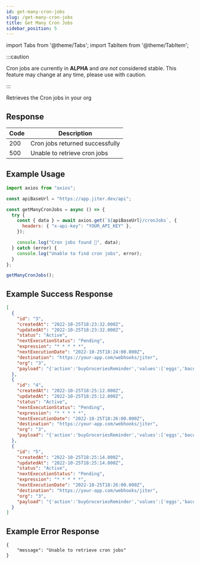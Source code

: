 ```yaml
---
id: get-many-cron-jobs
slug: /get-many-cron-jobs
title: Get Many Cron Jobs
sidebar_position: 5
---
```


import Tabs from '@theme/Tabs';
import TabItem from '@theme/TabItem';

:::caution

Cron jobs are currently in **ALPHA** and _are not_ considered stable. This feature may change at any time, please use with caution.

:::

Retrieves the Cron jobs in your org

## Response

| Code | Description                     |
| ---- | ------------------------------- |
| 200  | Cron jobs returned successfully |
| 500  | Unable to retrieve cron jobs    |

## Example Usage

<Tabs>
<TabItem value="ts" label="TypeScript" default>

```jsx title="index.ts"
import axios from "axios";

const apiBaseUrl = "https://app.jiter.dev/api";

const getManyCronJobs = async () => {
  try {
    const { data } = await axios.get(`${apiBaseUrl}/cronJobs`, {
      headers: { "x-api-key": "YOUR_API_KEY" },
    });

    console.log("Cron jobs found 🎉", data);
  } catch (error) {
    console.log("Unable to find cron jobs", error);
  }
};

getManyCronJobs();
```

</TabItem>

</Tabs>

## Example Success Response

```json
[
  {
    "id": "3",
    "createdAt": "2022-10-25T18:23:32.000Z",
    "updatedAt": "2022-10-25T18:23:32.000Z",
    "status": "Active",
    "nextExecutionStatus": "Pending",
    "expression": "* * * * *",
    "nextExecutionDate": "2022-10-25T18:24:00.000Z",
    "destination": "https://your-app.com/webhooks/jiter",
    "org": "3",
    "payload": "{'action':'buyGroceriesReminder','values':['eggs','bacon','pasta','bread']}"
  },
  {
    "id": "4",
    "createdAt": "2022-10-25T18:25:12.000Z",
    "updatedAt": "2022-10-25T18:25:12.000Z",
    "status": "Active",
    "nextExecutionStatus": "Pending",
    "expression": "* * * * *",
    "nextExecutionDate": "2022-10-25T18:26:00.000Z",
    "destination": "https://your-app.com/webhooks/jiter",
    "org": "3",
    "payload": "{'action':'buyGroceriesReminder','values':['eggs','bacon','pasta','bread']}"
  },
  {
    "id": "5",
    "createdAt": "2022-10-25T18:25:14.000Z",
    "updatedAt": "2022-10-25T18:25:14.000Z",
    "status": "Active",
    "nextExecutionStatus": "Pending",
    "expression": "* * * * *",
    "nextExecutionDate": "2022-10-25T18:26:00.000Z",
    "destination": "https://your-app.com/webhooks/jiter",
    "org": "3",
    "payload": "{'action':'buyGroceriesReminder','values':['eggs','bacon','pasta','bread']}"
  }
]
```

## Example Error Response

```
{
	"message": "Unable to retrieve cron jobs"
}
```
